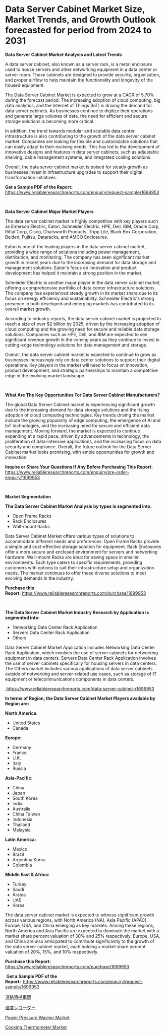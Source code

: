 <p><h1>Data Server Cabinet Market Size, Market Trends, and Growth Outlook forecasted for period from 2024 to 2031</h1></p><p><strong>Data Server Cabinet Market Analysis and Latest Trends</strong></p>
<p><p>A data server cabinet, also known as a server rack, is a metal enclosure used to house servers and other networking equipment in a data center or server room. These cabinets are designed to provide security, organization, and proper airflow to help maintain the functionality and longevity of the housed equipment.</p><p>The Data Server Cabinet Market is expected to grow at a CAGR of 5.70% during the forecast period. The increasing adoption of cloud computing, big data analytics, and the Internet of Things (IoT) is driving the demand for data server cabinets. As businesses continue to digitize their operations and generate large volumes of data, the need for efficient and secure storage solutions is becoming more critical.</p><p>In addition, the trend towards modular and scalable data center infrastructure is also contributing to the growth of the data server cabinet market. Companies are looking for flexible and customizable solutions that can easily adapt to their evolving needs. This has led to the development of innovative designs and features in data server cabinets, such as adjustable shelving, cable management systems, and integrated cooling solutions.</p><p>Overall, the data server cabinet market is poised for steady growth as businesses invest in infrastructure upgrades to support their digital transformation initiatives.</p></p>
<p><strong>Get a Sample PDF of the Report:&nbsp;</strong> <a href="https://www.reliableresearchreports.com/enquiry/request-sample/1699953">https://www.reliableresearchreports.com/enquiry/request-sample/1699953</a></p>
<p>&nbsp;</p>
<p><strong>Data Server Cabinet Major Market Players</strong></p>
<p><p>The data server cabinet market is highly competitive with key players such as Emerson Electric, Eaton, Schneider Electric, HPE, Dell, IBM, Oracle Corp, Rittal Corp, Cisco, Chatsworth Products, Tripp Lite, Black Box Corporation, Belden, Fujitsu, Dataracks, and AMCO Enclosures. </p><p>Eaton is one of the leading players in the data server cabinet market, providing a wide range of solutions including power management, distribution, and monitoring. The company has seen significant market growth in recent years due to the increasing demand for data storage and management solutions. Eaton's focus on innovation and product development has helped it maintain a strong position in the market.</p><p>Schneider Electric is another major player in the data server cabinet market, offering a comprehensive portfolio of data center infrastructure solutions. The company has experienced steady growth in its market share due to its focus on energy efficiency and sustainability. Schneider Electric's strong presence in both developed and emerging markets has contributed to its overall market growth.</p><p>According to industry reports, the data server cabinet market is projected to reach a size of over $2 billion by 2025, driven by the increasing adoption of cloud computing and the growing need for secure and reliable data storage solutions. Companies such as HPE, Dell, and IBM are expected to see significant revenue growth in the coming years as they continue to invest in cutting-edge technology solutions for data management and storage.</p><p>Overall, the data server cabinet market is expected to continue to grow as businesses increasingly rely on data center solutions to support their digital operations. Key players in the market will need to focus on innovation, product development, and strategic partnerships to maintain a competitive edge in the evolving market landscape.</p></p>
<p>&nbsp;</p>
<p><strong>What Are The Key Opportunities For Data Server Cabinet Manufacturers?</strong></p>
<p><p>The global Data Server Cabinet market is experiencing significant growth due to the increasing demand for data storage solutions and the rising adoption of cloud computing technologies. Key trends driving the market include the growing popularity of edge computing, the emergence of AI and IoT technologies, and the increasing need for secure and efficient data management. Moving forward, the market is expected to continue expanding at a rapid pace, driven by advancements in technology, the proliferation of data-intensive applications, and the increasing focus on data security and compliance. Overall, the future outlook for the Data Server Cabinet market looks promising, with ample opportunities for growth and innovation.</p></p>
<p><strong>Inquire or Share Your Questions If Any Before Purchasing This Report:</strong> <a href="https://www.reliableresearchreports.com/enquiry/pre-order-enquiry/1699953">https://www.reliableresearchreports.com/enquiry/pre-order-enquiry/1699953</a></p>
<p>&nbsp;</p>
<p><strong>Market Segmentation</strong></p>
<p><strong>The Data Server Cabinet Market Analysis by types is segmented into:</strong></p>
<p><ul><li>Open Frame Racks</li><li>Rack Enclosures</li><li>Wall-mount Racks</li></ul></p>
<p><p>Data Server Cabinet Market offers various types of solutions to accommodate different needs and preferences. Open Frame Racks provide a simple and cost-effective storage solution for equipment. Rack Enclosures offer a more secure and enclosed environment for servers and networking hardware. Wall-mount Racks are ideal for saving space in smaller environments. Each type caters to specific requirements, providing customers with options to suit their infrastructure setup and organization needs. The market continues to offer these diverse solutions to meet evolving demands in the industry.</p></p>
<p><strong>Purchase this Report:&nbsp;</strong><a href="https://www.reliableresearchreports.com/purchase/1699953">https://www.reliableresearchreports.com/purchase/1699953</a></p>
<p>&nbsp;</p>
<p><strong>The Data Server Cabinet Market Industry Research by Application is segmented into:</strong></p>
<p><ul><li>Networking Data Center Rack Application</li><li>Servers Data Center Rack Application</li><li>Others</li></ul></p>
<p><p>Data Server Cabinet Market Application includes Networking Data Center Rack Application, which involves the use of server cabinets for networking equipment in data centers. Servers Data Center Rack Application involves the use of server cabinets specifically for housing servers in data centers. The Others market includes various applications of data server cabinets outside of networking and server-related use cases, such as storage of IT equipment or telecommunications components in data centers.</p></p>
<p><a href="https://www.reliableresearchreports.com/data-server-cabinet-r1699953">&nbsp;https://www.reliableresearchreports.com/data-server-cabinet-r1699953</a></p>
<p><strong>In terms of Region, the Data Server Cabinet Market Players available by Region are:</strong></p>
<p>
    <p> <strong> North America: </strong>
        <ul>
            <li>United States</li>
            <li>Canada</li>
        </ul>
        </p> 
    <p> <strong> Europe: </strong>
        <ul>
            <li>Germany</li>
            <li>France</li>
            <li>U.K.</li>
            <li>Italy</li>
            <li>Russia</li>
        </ul>
        </p> 
    <p> <strong> Asia-Pacific: </strong>
        <ul>
            <li>China</li>
            <li>Japan</li>
            <li>South Korea</li>
            <li>India</li>
            <li>Australia</li>
            <li>China Taiwan</li>
            <li>Indonesia</li>
            <li>Thailand</li>
            <li>Malaysia</li>
        </ul>
        </p> 
    <p> <strong> Latin America: </strong>
        <ul>
            <li>Mexico</li>
            <li>Brazil</li>
            <li>Argentina Korea</li>
            <li>Colombia</li>
        </ul>
        </p> 
    <p> <strong> Middle East & Africa: </strong>
        <ul>
            <li>Turkey</li>
            <li>Saudi</li>
            <li>Arabia</li>
            <li>UAE</li>
            <li>Korea</li>
        </ul>
    </p>
    </p>
<p><p>The data server cabinet market is expected to witness significant growth across various regions, with North America (NA), Asia Pacific (APAC), Europe, USA, and China emerging as key markets. Among these regions, North America and Asia Pacific are expected to dominate the market with a market share percent valuation of 30% and 25% respectively. Europe, USA, and China are also anticipated to contribute significantly to the growth of the data server cabinet market, each holding a market share percent valuation of 20%, 15%, and 10% respectively.</p></p>
<p><strong>Purchase this Report: </strong><a href="https://www.reliableresearchreports.com/purchase/1699953">https://www.reliableresearchreports.com/purchase/1699953</a></p>
<p>&nbsp;<strong>Get a Sample PDF of the Report:&nbsp;&nbsp;</strong><a href="https://www.reliableresearchreports.com/enquiry/request-sample/1699953">https://www.reliableresearchreports.com/enquiry/request-sample/1699953</a></p>
<p><strong></strong></p>
<p><p><a href="https://github.com/EstaSprer20231/Market-Research-Report-List-1/blob/main/932547621337.md">道路清掃車両</a></p><p><a href="https://github.com/vlcostes/Market-Research-Report-List-1/blob/main/214435921336.md">湿度レコーダー</a></p><p><a href="https://github.com/brentleyjimmiealvaradoz4l1rea/Market-Research-Report-List-2/blob/main/power-pressure-washer-market.md">Power Pressure Washer Market</a></p><p><a href="https://github.com/eeaveuhhh/Market-Research-Report-List-2/blob/main/cooking-thermometer-market.md">Cooking Thermometer Market</a></p></p>